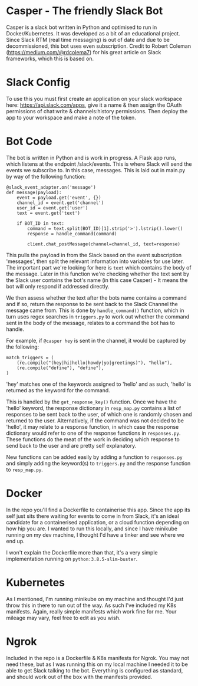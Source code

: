 # Casper - The friendly Slack Bot
Casper is a slack bot written in Python and optimised to run in Docker/Kubernetes. It was developed as a bit of an educational project.
Since Slack RTM (real time messaging) is out of date and due to be decommissioned, this bot uses even subscription.
Credit to Robert Coleman (https://medium.com/@rdcolema7) for his great article on Slack frameworks, which this is based on.

# Slack Config

To use this you must first create an application on your slack workspace here: https://api.slack.com/apps, give it a name & then assign the OAuth permissions of chat:write & channels:history permissions. Then deploy the app to your workspace and make a note of the token.

# Bot Code

The bot is written in Python and is work in progress. A Flask app runs, which listens at the endpoint /slack/events. This is where Slack will send the events we subscribe to. In this case, messages. This is laid out in main.py by way of the following function:
```
@slack_event_adapter.on('message')
def message(payload):
    event = payload.get('event', {})
    channel_id = event.get('channel')
    user_id = event.get('user')
    text = event.get('text')

    if BOT_ID in text:
        command = text.split(BOT_ID)[1].strip('>').lstrip().lower()
        response = handle_command(command)

        client.chat_postMessage(channel=channel_id, text=response)
```
This pulls the payload in from the Slack based on the event subscription 'messages', then split the relevant information into variables for use later. The important part we're looking for here is `text` which contains the body of the message. Later in this function we're checking whether the text sent by the Slack user contains the bot's name (in this case Casper) - It means the bot will only respond if addressed directly. 

We then assess whether the text after the bots name contains a command and if so, return the response to be sent back to the Slack Channel the message came from. This is done by `handle_command()` function, which in turn uses regex searches in `triggers.py` to work out whether the command sent in the body of the message, relates to a command the bot has to handle.

For example, if `@casper hey` is sent in the channel, it would be captured by the following:
```
match_triggers = (
    (re.compile("(hey|hi|hello|howdy|yo|greetings)"), "hello"),
    (re.compile("define"), "define"),
)
```
'hey' matches one of the keywords assigned to 'hello' and as such, 'hello' is returned as the keyword for the command.

This is handled by the `get_response_key()` function. Once we have the 'hello' keyword, the response dictionary in `resp_map.py` contains a list of responses to be sent back to the user, of which one is randomly chosen and returned to the user. Alternatively, if the command was not decided to be 'hello', it may relate to a response function, in which case the response dictionary would refer to one of the response functions in `responses.py`. These functions do the meat of the work in deciding which response to send back to the user and are pretty self explanatory. 

New functions can be added easily by adding a function to `responses.py` and simply adding the keyword(s) to `triggers.py` and the response function to `resp_map.py`.

# Docker

In the repo you'll find a Dockerfile to containerise this app. Since the app its self just sits there waiting for events to come in from Slack, it's an ideal candidate for a containerised application, or a cloud function depending on how hip you are. I wanted to run this locally, and since I have minikube running on my dev machine, I thought I'd have a tinker and see where we end up.

I won't explain the Dockerfile more than that, it's a very simple implementation running on `python:3.8.5-slim-buster`.

# Kubernetes

As I mentioned, I'm running minikube on my machine and thought I'd just throw this in there to run out of the way. As such I've included my K8s manifests. Again, really simple manifests which work fine for me. Your mileage may vary, feel free to edit as you wish.

# Ngrok

Included in the repo is a Dockerfile & K8s manifests for Ngrok. You may not need these, but as I was running this on my local machine I needed it to be able to get Slack talking to the bot. Everything is configured as standard, and should work out of the box with the manifests provided.
